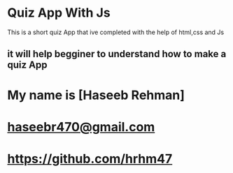 
# Quiz App With Js

This is a short quiz App that ive completed with the help of html,css and Js
## it will help begginer to understand how to make a quiz App

# My name is [Haseeb Rehman] 
# haseebr470@gmail.com
# https://github.com/hrhm47